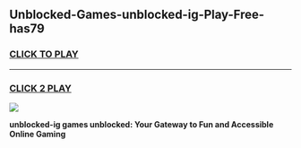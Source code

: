 
## Unblocked-Games-unblocked-ig-Play-Free-has79
<h3>
<a href="https://premium76.site?title=unblocked-ig&ref=10A">CLICK TO PLAY</a></h3>
<hr>

<h3>
<a href="https://premium76.site?title=unblocked-ig&ref=10A">CLICK 2 PLAY</a>
  
</h3>

<a href="https://premium76.site?title=unblocked-ig&ref=10A"><img src="https://clearcache.store/games.png"></a>


**unblocked-ig games unblocked: Your Gateway to Fun and Accessible Online Gaming**
